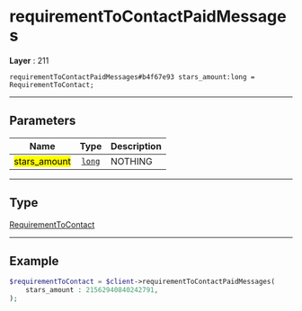 # requirementToContactPaidMessages

**Layer** : 211

```tl
requirementToContactPaidMessages#b4f67e93 stars_amount:long = RequirementToContact;
```

---

## Parameters

| Name | Type | Description |
| :---: | :---: | :--- |
| <mark>stars_amount</mark> | [`long`](type/long) | NOTHING |

---

## Type

[RequirementToContact](type/RequirementToContact)

---

## Example

```php
$requirementToContact = $client->requirementToContactPaidMessages(
	stars_amount : 21562940840242791,
);
```